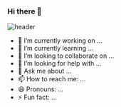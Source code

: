 ### Hi there 👋
![header](https://capsule-render.vercel.app/api?type=waving&color=auto&text=rlatkdgus2627's%github)
- 🔭 I’m currently working on ...
- 🌱 I’m currently learning ...
- 👯 I’m looking to collaborate on ...
- 🤔 I’m looking for help with ...
- 💬 Ask me about ...
- 📫 How to reach me: ...
- 😄 Pronouns: ...
- ⚡ Fun fact: ...

